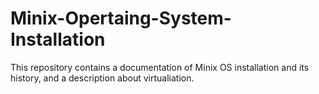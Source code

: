 # Minix-Opertaing-System-Installation
This repository contains a documentation of Minix OS installation and its history, and a description about virtualiation.
